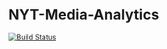 # NYT-Media-Analytics
[![Build Status](https://travis-ci.com/op-analytics/NYT-Media-Analytics.svg?branch=dev)](https://travis-ci.com/op-analytics/NYT-Media-Analytics)
